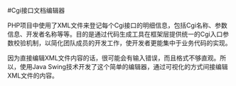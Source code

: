 #Cgi接口文档编辑器

PHP项目中使用了XML文件来登记每个Cgi接口的明细信息，包括Cgi名称、参数信息、开发者名称等等。目的是通过代码生成工具在框架层提供统一的Cgi入口参数校验机制，以简化团队成员的开发工作，使开发者更能集中于业务代码的实现。

因为直接编辑XML文件内容的话，很可能会有输入错误，而且格式不够直观。所以，使用Java Swing技术开发了这个简单的编辑器，通过可视化的方式间接编辑XML文件的内容。